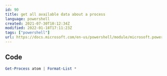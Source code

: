```yaml
---
id: 90
title: get all available data about a process
language: powershell
created: 2021-07-30T10:12:34Z
modified: 2022-01-18T17:11:23Z
tags: ["powershell"]
url: https://docs.microsoft.com/en-us/powershell/module/microsoft.powershell.management/get-process?view=powershell-7.1
---
```


## Code

```powershell
Get-Process atom | Format-List *
```

<!-- end -->

